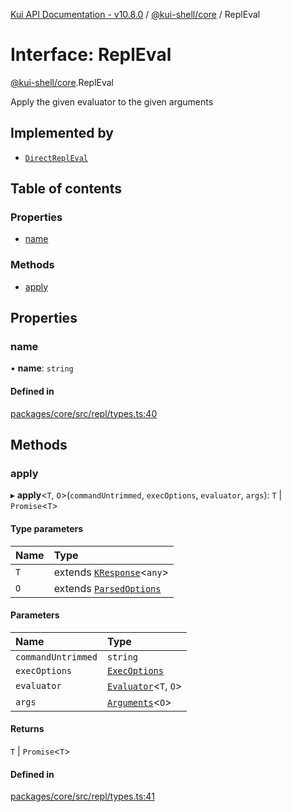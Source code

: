 [Kui API Documentation - v10.8.0](../README.md) / [@kui-shell/core](../modules/kui_shell_core.md) / ReplEval

# Interface: ReplEval

[@kui-shell/core](../modules/kui_shell_core.md).ReplEval

Apply the given evaluator to the given arguments

## Implemented by

- [`DirectReplEval`](../classes/kui_shell_core.DirectReplEval.md)

## Table of contents

### Properties

- [name](kui_shell_core.ReplEval.md#name)

### Methods

- [apply](kui_shell_core.ReplEval.md#apply)

## Properties

### name

• **name**: `string`

#### Defined in

[packages/core/src/repl/types.ts:40](https://github.com/mra-ruiz/kui/blob/76908b178/packages/core/src/repl/types.ts#L40)

## Methods

### apply

▸ **apply**<`T`, `O`\>(`commandUntrimmed`, `execOptions`, `evaluator`, `args`): `T` \| `Promise`<`T`\>

#### Type parameters

| Name | Type                                                                  |
| :--- | :-------------------------------------------------------------------- |
| `T`  | extends [`KResponse`](../modules/kui_shell_core.md#kresponse)<`any`\> |
| `O`  | extends [`ParsedOptions`](kui_shell_core.ParsedOptions.md)            |

#### Parameters

| Name               | Type                                                  |
| :----------------- | :---------------------------------------------------- |
| `commandUntrimmed` | `string`                                              |
| `execOptions`      | [`ExecOptions`](kui_shell_core.ExecOptions.md)        |
| `evaluator`        | [`Evaluator`](kui_shell_core.Evaluator.md)<`T`, `O`\> |
| `args`             | [`Arguments`](kui_shell_core.Arguments.md)<`O`\>      |

#### Returns

`T` \| `Promise`<`T`\>

#### Defined in

[packages/core/src/repl/types.ts:41](https://github.com/mra-ruiz/kui/blob/76908b178/packages/core/src/repl/types.ts#L41)
